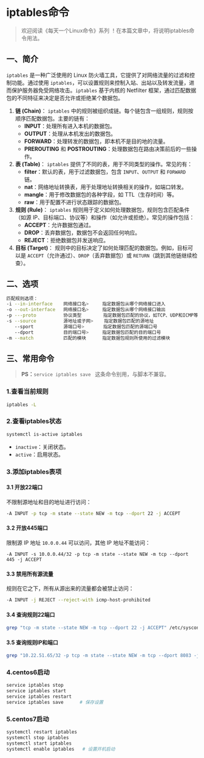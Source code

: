 # iptables命令



> 欢迎阅读《每天一个Linux命令》系列 ！在本篇文章中，将说明iptables命令用法。

## 一、简介

`iptables` 是一种广泛使用的 Linux 防火墙工具，它提供了对网络流量的过滤和控制功能。通过使用 `iptables`，可以设置规则来控制入站、出站以及转发流量，进而保护服务器免受网络攻击。`iptables` 基于内核的 Netfilter 框架，通过匹配数据包的不同特征来决定是否允许或拒绝某个数据包。

1. **链 (Chain)**： `iptables` 中的规则被组织成链。每个链包含一组规则，规则按顺序匹配数据包。主要的链有：
   - **INPUT**：处理所有进入本机的数据包。
   - **OUTPUT**：处理从本机发出的数据包。
   - **FORWARD**：处理转发的数据包，即本机不是目的地的流量。
   - **PREROUTING** 和 **POSTROUTING**：处理数据包在路由决策前后的一些操作。
2. **表 (Table)**： `iptables` 提供了不同的表，用于不同类型的操作。常见的有：
   - **filter**：默认的表，用于过滤数据包，包含 `INPUT`、`OUTPUT` 和 `FORWARD` 链。
   - **nat**：网络地址转换表，用于处理地址转换相关的操作，如端口转发。
   - **mangle**：用于修改数据包的各种字段，如 TTL（生存时间）等。
   - **raw**：用于配置不进行状态跟踪的数据包。
3. **规则 (Rule)**： `iptables` 规则用于定义如何处理数据包，规则包含匹配条件（如源 IP、目标端口、协议等）和操作（如允许或拒绝）。常见的操作包括：
   - **ACCEPT**：允许数据包通过。
   - **DROP**：丢弃数据包，数据包不会返回任何响应。
   - **REJECT**：拒绝数据包并发送响应。
4. **目标 (Target)**： 规则中的目标决定了如何处理匹配的数据包。例如，目标可以是 `ACCEPT`（允许通过）、`DROP`（丢弃数据包）或 `RETURN`（跳到其他链继续检查）。



## 二、选项

```bash
匹配规则选项：
-i --in-interface    网络接口名>     指定数据包从哪个网络接口进入
-o --out-interface   网络接口名>     指定数据包从哪个网络接口输出
-p ---proto          协议类型        指定数据包匹配的协议，如TCP、UDP和ICMP等
-s --source          源地址或子网>    指定数据包匹配的源地址
   --sport           源端口号>       指定数据包匹配的源端口号
   --dport           目的端口号>     指定数据包匹配的目的端口号
-m --match           匹配的模块      指定数据包规则所使用的过滤模块
```



## 三、常用命令

> **PS：**`service iptables save ` 这条命令别用，与脚本不兼容。

### 1.查看当前规则

```bash
iptables -L
```

### 2.查看iptables状态

```bash
systemctl is-active iptables
```

- `inactive`：关闭状态。
- `active`：启用状态。

### 3.**添加iptables表项**

#### 3.1 开放22端口

不限制源地址和目的地址进行访问：

```bash
-A INPUT -p tcp -m state --state NEW -m tcp --dport 22 -j ACCEPT
```

#### 3.2 开放445端口

限制源 IP 地址 `10.0.0.44` 可以访问，其他 IP 地址不能访问：

```
-A INPUT -s 10.0.0.44/32 -p tcp -m state --state NEW -m tcp --dport 445 -j ACCEPT
```

#### 3.3 禁用所有源流量

规则在它之下，所有从源出来的流量都会被禁止访问：

```bash
-A INPUT -j REJECT --reject-with icmp-host-prohibited
```

#### 3.4 查询规则22端口

```bash
grep "tcp -m state --state NEW -m tcp --dport 22 -j ACCEPT" /etc/sysconfig/iptables
```

#### 3.5 查询规则IP和端口

```bash
grep "10.22.51.65/32 -p tcp -m state --state NEW -m tcp --dport 8083 -j ACCEPT" /etc/sysconfig/iptables
```

### 4.centos6启动

```bash
service iptables stop
service iptables start
service iptables restart
service iptables save	   # 保存设置
```

### 5.centos7启动

```bash
systemctl restart iptables
systemctl stop iptables
systemctl start iptables
systemctl enable iptables   # 设置开机启动
```



